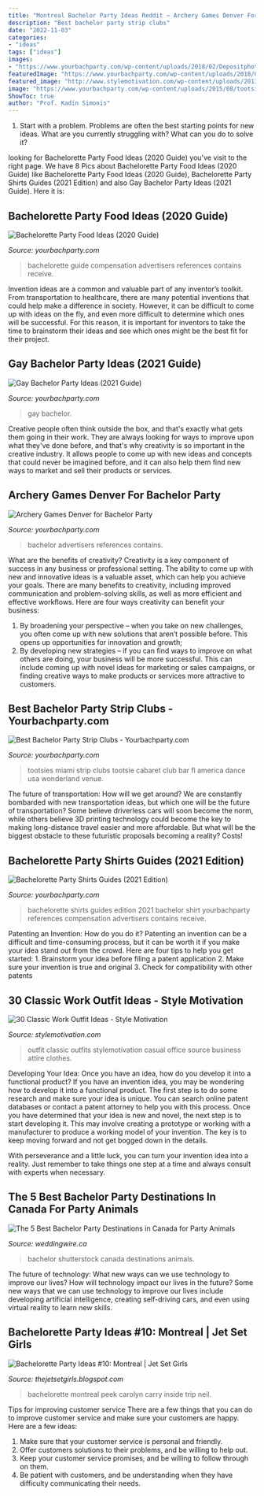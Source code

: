 ```yaml
---
title: "Montreal Bachelor Party Ideas Reddit ~ Archery Games Denver For Bachelor Party"
description: "Best bachelor party strip clubs"
date: "2022-11-03"
categories:
- "ideas"
tags: ["ideas"]
images:
- "https://www.yourbachparty.com/wp-content/uploads/2018/02/Depositphotos_93342080_m-2015.jpg"
featuredImage: "https://www.yourbachparty.com/wp-content/uploads/2018/02/Depositphotos_93342080_m-2015.jpg"
featured_image: "http://www.stylemotivation.com/wp-content/uploads/2013/07/30-Classic-Work-Outfit-Ideas-9.jpg"
image: "https://www.yourbachparty.com/wp-content/uploads/2015/08/tootsies.jpg"
ShowToc: true
author: "Prof. Kadin Simonis"
---
```



1. Start with a problem. Problems are often the best starting points for new ideas. What are you currently struggling with? What can you do to solve it? 

	

		
looking for Bachelorette Party Food Ideas (2020 Guide) you've visit to the right page. We have 8 Pics about Bachelorette Party Food Ideas (2020 Guide) like Bachelorette Party Food Ideas (2020 Guide), Bachelorette Party Shirts Guides (2021 Edition) and also Gay Bachelor Party Ideas (2021 Guide). Here it is:
		
    
## Bachelorette Party Food Ideas (2020 Guide)

<img loading=lazy src="https://www.yourbachparty.com/wp-content/uploads/2019/05/Depositphotos_235987792_l-2015.jpg" onerror="this.onerror=null;this.src='https://tse2.mm.bing.net/th?id=OIP.Vf0S-XqzuQ5IOdk8Mf20tQHaE8&amp;pid=15.1';" alt="Bachelorette Party Food Ideas (2020 Guide)">

_Source: yourbachparty.com_

>bachelorette guide compensation advertisers references contains receive. 

	

Invention ideas are a common and valuable part of any inventor’s toolkit. From transportation to healthcare, there are many potential inventions that could help make a difference in society. However, it can be difficult to come up with ideas on the fly, and even more difficult to determine which ones will be successful. For this reason, it is important for inventors to take the time to brainstorm their ideas and see which ones might be the best fit for their project.

    
## Gay Bachelor Party Ideas (2021 Guide)

<img loading=lazy src="https://www.yourbachparty.com/wp-content/uploads/2018/09/Depositphotos_156327068_m-2015.jpg" onerror="this.onerror=null;this.src='https://tse2.mm.bing.net/th?id=OIP.6CiKjK5VEAvl9NorPurMqAHaE8&amp;pid=15.1';" alt="Gay Bachelor Party Ideas (2021 Guide)">

_Source: yourbachparty.com_

>gay bachelor. 

	

Creative people often think outside the box, and that's exactly what gets them going in their work. They are always looking for ways to improve upon what they've done before, and that's why creativity is so important in the creative industry. It allows people to come up with new ideas and concepts that could never be imagined before, and it can also help them find new ways to market and sell their products or services.

    
## Archery Games Denver For Bachelor Party

<img loading=lazy src="http://www.yourbachparty.com/wp-content/uploads/2018/11/AGD2-6.jpg" onerror="this.onerror=null;this.src='https://tse2.mm.bing.net/th?id=OIP.LVXULWVw_g6S7w1SqVHe-QHaE7&amp;pid=15.1';" alt="Archery Games Denver for Bachelor Party">

_Source: yourbachparty.com_

>bachelor advertisers references contains. 

	

What are the benefits of creativity?
Creativity is a key component of success in any business or professional setting. The ability to come up with new and innovative ideas is a valuable asset, which can help you achieve your goals. There are many benefits to creativity, including improved communication and problem-solving skills, as well as more efficient and effective workflows. Here are four ways creativity can benefit your business: 
1) By broadening your perspective – when you take on new challenges, you often come up with new solutions that aren’t possible before. This opens up opportunities for innovation and growth; 
2) By developing new strategies – if you can find ways to improve on what others are doing, your business will be more successful. This can include coming up with novel ideas for marketing or sales campaigns, or finding creative ways to make products or services more attractive to customers.

    
## Best Bachelor Party Strip Clubs - Yourbachparty.com

<img loading=lazy src="https://www.yourbachparty.com/wp-content/uploads/2015/08/tootsies.jpg" onerror="this.onerror=null;this.src='https://tse3.mm.bing.net/th?id=OIP.wQV94Ipz0E486wLhs4NdNgHaEx&amp;pid=15.1';" alt="Best Bachelor Party Strip Clubs - Yourbachparty.com">

_Source: yourbachparty.com_

>tootsies miami strip clubs tootsie cabaret club bar fl america dance usa wonderland venue. 

	

The future of transportation: How will we get around?
We are constantly bombarded with new transportation ideas, but which one will be the future of transportation? Some believe driverless cars will soon become the norm, while others believe 3D printing technology could become the key to making long-distance travel easier and more affordable. But what will be the biggest obstacle to these futuristic proposals becoming a reality? Costs!

    
## Bachelorette Party Shirts Guides (2021 Edition)

<img loading=lazy src="https://www.yourbachparty.com/wp-content/uploads/2018/02/Depositphotos_93342080_m-2015.jpg" onerror="this.onerror=null;this.src='https://tse1.mm.bing.net/th?id=OIP.u70V1m8FCmSFunOEHUsVSwHaE8&amp;pid=15.1';" alt="Bachelorette Party Shirts Guides (2021 Edition)">

_Source: yourbachparty.com_

>bachelorette shirts guides edition 2021 bachelor shirt yourbachparty references compensation advertisers contains receive. 

	

Patenting an Invention: How do you do it?
Patenting an invention can be a difficult and time-consuming process, but it can be worth it if you make your idea stand out from the crowd. Here are four tips to help you get started: 1. Brainstorm your idea before filing a patent application 
2. Make sure your invention is true and original 
3. Check for compatibility with other patents 

    
## 30 Classic Work Outfit Ideas - Style Motivation

<img loading=lazy src="http://www.stylemotivation.com/wp-content/uploads/2013/07/30-Classic-Work-Outfit-Ideas-9.jpg" onerror="this.onerror=null;this.src='https://tse2.mm.bing.net/th?id=OIP.z_0jzyYJmZw2RHO4_PsC4wHaHa&amp;pid=15.1';" alt="30 Classic Work Outfit Ideas - Style Motivation">

_Source: stylemotivation.com_

>outfit classic outfits stylemotivation casual office source business attire clothes. 

	

Developing Your Idea: Once you have an idea, how do you develop it into a functional product?
If you have an invention idea, you may be wondering how to develop it into a functional product. The first step is to do some research and make sure your idea is unique. You can search online patent databases or contact a patent attorney to help you with this process.
Once you have determined that your idea is new and novel, the next step is to start developing it. This may involve creating a prototype or working with a manufacturer to produce a working model of your invention. The key is to keep moving forward and not get bogged down in the details.

With perseverance and a little luck, you can turn your invention idea into a reality. Just remember to take things one step at a time and always consult with experts when necessary.

    
## The 5 Best Bachelor Party Destinations In Canada For Party Animals

<img loading=lazy src="https://cdn0.weddingwire.ca/img_g/articles-canada/2019/03-01-2019/bachelor-party-shutterstock-772005289.jpg" onerror="this.onerror=null;this.src='https://tse4.mm.bing.net/th?id=OIP.W6x5et_aV1ztxSBsy8OpvgHaE8&amp;pid=15.1';" alt="The 5 Best Bachelor Party Destinations in Canada for Party Animals">

_Source: weddingwire.ca_

>bachelor shutterstock canada destinations animals. 

	

The future of technology: What new ways can we use technology to improve our lives?
How will technology impact our lives in the future? Some new ways that we can use technology to improve our lives include developing artificial intelligence, creating self-driving cars, and even using virtual reality to learn new skills.

    
## Bachelorette Party Ideas #10: Montreal | Jet Set Girls

<img loading=lazy src="http://1.bp.blogspot.com/_4eEaBAQZOnc/TGBUSHZyjFI/AAAAAAAAIow/Ifk_VfS_FT8/s1600/STP80834.JPG" onerror="this.onerror=null;this.src='https://tse3.mm.bing.net/th?id=OIP.kSTjZlxfeMi_JOOMSuQ1NQHaFj&amp;pid=15.1';" alt="Bachelorette Party Ideas #10: Montreal | Jet Set Girls">

_Source: thejetsetgirls.blogspot.com_

>bachelorette montreal peek carolyn carry inside trip neil. 

	

Tips for improving customer service
There are a few things that you can do to improve customer service and make sure your customers are happy. Here are a few ideas:
1. Make sure that your customer service is personal and friendly.
2. Offer customers solutions to their problems, and be willing to help out.
3. Keep your customer service promises, and be willing to follow through on them.
4. Be patient with customers, and be understanding when they have difficulty communicating their needs.

